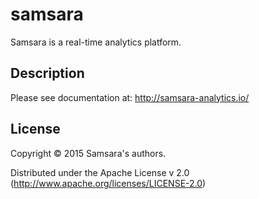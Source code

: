 # samsara

Samsara is a real-time analytics platform.

## Description

Please see documentation at: http://samsara-analytics.io/

## License

Copyright © 2015 Samsara's authors.

Distributed under the Apache License v 2.0 (http://www.apache.org/licenses/LICENSE-2.0)

